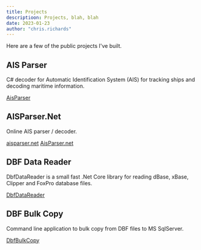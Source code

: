 ```yaml
---
title: Projects
descriptioon: Projects, blah, blah
date: 2023-01-23
author: "chris.richards"
---
```


Here are a few of the public projects I've built.

## AIS Parser

C# decoder for Automatic Identification System (AIS) for tracking ships and decoding maritime information.

[AisParser](https://github.com/yellowfeather/AisParser)

## AISParser.Net

Online AIS parser / decoder.

[aisparser.net](https://aisparser.net)
[AisParser.net](https://github.com/yellowfeather/AisParser.net)

## DBF Data Reader

DbfDataReader is a small fast .Net Core library for reading dBase, xBase, Clipper and FoxPro database files.

[DbfDataReader](https://github.com/yellowfeather/DbfDataReader)

## DBF Bulk Copy

Command line application to bulk copy from DBF files to MS SqlServer.

[DbfBulkCopy](https://github.com/yellowfeather/DbfBulkCopy)
